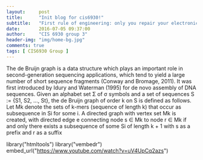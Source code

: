 ```yaml
---
layout:     post
title:      "Init blog for cis6930!"
subtitle:   "First rule of engineering: only you repair your electronics!"
date:       2016-07-05 09:37:00
author:     "CIS 6930 group 3"
header-img: "img/home-bg.jpg"
comments: true
tags: [ CIS6930 Group ]
---
```


The de Bruijn graph is a data structure which plays an important role in
second-generation sequencing applications, which tend to yield a large
number of short sequence fragments (Conway and Bromage, 2011). It
was first introduced by Idury and Waterman (1995) for de novo assembly
of DNA sequences. Given an alphabet set Σ of σ symbols and a set of
sequences S := {S1, S2, ..., St}, the de Bruijn graph of order k on S is
defined as follows. Let Mk denote the sets of k-mers (sequence of length
k) that occur as subsequence in Si for some i. A directed graph with vertex
set Mk is created, with directed edge e connecting node s ∈ Mk to node
r ∈ Mk if and only there exists a subsequence of some Si of length k + 1
with s as a prefix and r as a suffix

library("htmltools")
library("vembedr")
embed_url("https://www.youtube.com/watch?v=uV4UpCq2azs")